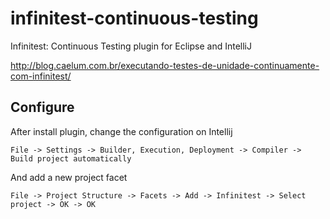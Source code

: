 # infinitest-continuous-testing
Infinitest: Continuous Testing plugin for Eclipse and IntelliJ

http://blog.caelum.com.br/executando-testes-de-unidade-continuamente-com-infinitest/


## Configure
After install plugin, change the configuration on Intellij
```
File -> Settings -> Builder, Execution, Deployment -> Compiler -> Build project automatically
```
And add a new project facet
```
File -> Project Structure -> Facets -> Add -> Infinitest -> Select project -> OK -> OK
```
